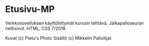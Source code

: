 # Etusivu-MP
Verkkosovelluksen käyttöliittymät kurssin tehtävä. Jalkapalloseuran nettisivut. HTML, CSS
7/2018

Kuvat (c) Pietu's Photo
Sisältö (c) Mikkelin Palloilijat
